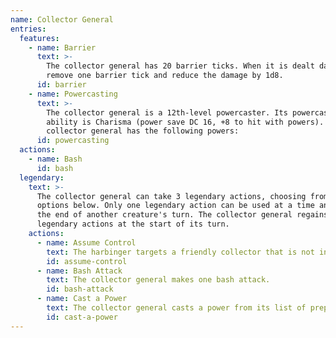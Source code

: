 ```yaml
---
name: Collector General
entries:
  features:
    - name: Barrier
      text: >-
        The collector general has 20 barrier ticks. When it is dealt damage,
        remove one barrier tick and reduce the damage by 1d8.
      id: barrier
    - name: Powercasting
      text: >-
        The collector general is a 12th-level powercaster. Its powercasting
        ability is Charisma (power save DC 16, +8 to hit with powers). The
        collector general has the following powers:
      id: powercasting
  actions:
    - name: Bash
      id: bash
  legendary:
    text: >-
      The collector general can take 3 legendary actions, choosing from the
      options below. Only one legendary action can be used at a time and only at
      the end of another creature's turn. The collector general regains spent
      legendary actions at the start of its turn.
    actions:
      - name: Assume Control
        text: The harbinger targets a friendly collector that is not incapacitated. The target creature becomes possessed and gains the benefits listed on its monster sheet. The harbinger can only assume control of one creature at a time. While it is assuming control, its speed becomes 0, attacking creatures have advantage, it automatically fails Strength and Dexterity saving throws, and it cannot cast any powers. If the harbinger is incapacitated, assume control ends. The harbinger can use its bonus action to end assume control. As a result, the targeted creature loses all benefits including any temporary hit points and barrier ticks.
        id: assume-control
      - name: Bash Attack
        text: The collector general makes one bash attack.
        id: bash-attack
      - name: Cast a Power
        text: The collector general casts a power from its list of prepared powers, using a power slot as normal.
        id: cast-a-power
---
```


